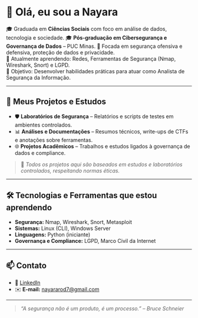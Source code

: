 # 👋 Olá, eu sou a Nayara
🎓 Graduada em **Ciências Sociais** com foco em análise de dados, tecnologia e sociedade. 
🎓 **Pós-graduação em Cibersegurança e Governança de Dados** – PUC Minas.
🔐 Focada em segurança ofensiva e defensiva, proteção de dados e privacidade.  
🌱 Atualmente aprendendo: Redes, Ferramentas de Segurança (Nmap, Wireshark, Snort) e LGPD.  
🚀 Objetivo: Desenvolver habilidades práticas para atuar como Analista de Segurança da Informação.

---

## 📂 Meus Projetos e Estudos

- 🛡️ **Laboratórios de Segurança** – Relatórios e scripts de testes em ambientes controlados.  
- 📊 **Análises e Documentações** – Resumos técnicos, write-ups de CTFs e anotações sobre ferramentas.  
- 🌐 **Projetos Acadêmicos** – Trabalhos e estudos ligados à governança de dados e compliance.

> 📌 *Todos os projetos aqui são baseados em estudos e laboratórios controlados, respeitando normas éticas.*

---

## 🛠️ Tecnologias e Ferramentas que estou aprendendo

- **Segurança:** Nmap, Wireshark, Snort, Metasploit  
- **Sistemas:** Linux (CLI), Windows Server  
- **Linguagens:** Python (iniciante)  
- **Governança e Compliance:** LGPD, Marco Civil da Internet

---

## 📫 Contato

- 💼 [LinkedIn](www.linkedin.com/in/nayarasouto7)  
- ✉️ **E-mail:** nayararod7@gmail.com

---

> *“A segurança não é um produto, é um processo.” – Bruce Schneier*

